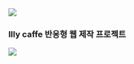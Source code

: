 <img src="https://capsule-render.vercel.app/api?type=waving&color=d9261c&height=130&section=header" />

### Illy caffe 반응형 웹 제작 프로젝트

<img src="https://capsule-render.vercel.app/api?type=waving&color=d9261c&height=130&section=footer" />
